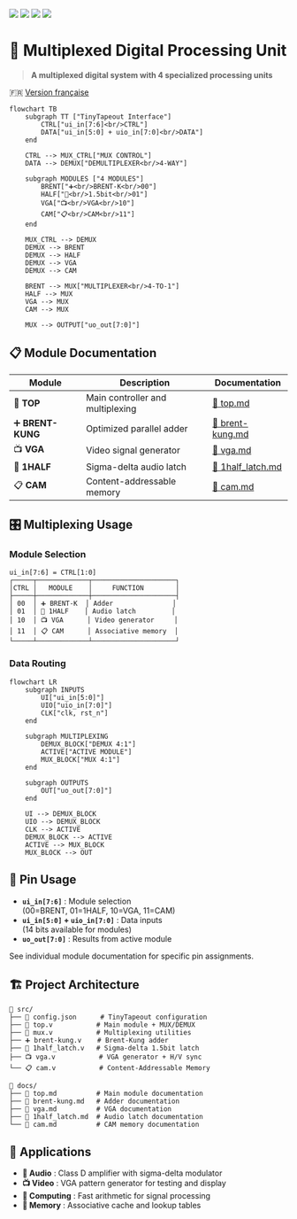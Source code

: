 ![](../../workflows/gds/badge.svg) ![](../../workflows/docs/badge.svg) ![](../../workflows/test/badge.svg) ![](../../workflows/fpga/badge.svg)

# 🔀 Multiplexed Digital Processing Unit

> **A multiplexed digital system with 4 specialized processing units**

🇫🇷 [Version française](README_FR.md)

```mermaid
flowchart TB
    subgraph TT ["TinyTapeout Interface"]
        CTRL["ui_in[7:6]<br/>CTRL"]
        DATA["ui_in[5:0] + uio_in[7:0]<br/>DATA"]
    end
    
    CTRL --> MUX_CTRL["MUX CONTROL"]
    DATA --> DEMUX["DEMULTIPLEXER<br/>4-WAY"]
    
    subgraph MODULES ["4 MODULES"]
        BRENT["➕<br/>BRENT-K<br/>00"]
        HALF["🎵<br/>1.5bit<br/>01"]
        VGA["📺<br/>VGA<br/>10"]
        CAM["📋<br/>CAM<br/>11"]
    end
    
    MUX_CTRL --> DEMUX
    DEMUX --> BRENT
    DEMUX --> HALF
    DEMUX --> VGA
    DEMUX --> CAM
    
    BRENT --> MUX["MULTIPLEXER<br/>4-TO-1"]
    HALF --> MUX
    VGA --> MUX
    CAM --> MUX
    
    MUX --> OUTPUT["uo_out[7:0]"]
```

## 📋 Module Documentation

| Module | Description | Documentation |
|--------|-------------|---------------|
| 🔀 **TOP** | Main controller and multiplexing | [📖 top.md](docs/top.md) |
| ➕ **BRENT-KUNG** | Optimized parallel adder | [📖 brent-kung.md](docs/brent-kung.md) |
| 📺 **VGA** | Video signal generator | [📖 vga.md](docs/vga.md) |
| 🎵 **1HALF** | Sigma-delta audio latch | [📖 1half_latch.md](docs/1half_latch.md) |
| 📋 **CAM** | Content-addressable memory | [📖 cam.md](docs/cam.md) |

## 🎛️ Multiplexing Usage

### Module Selection
```
ui_in[7:6] = CTRL[1:0]
┌─────┬─────────────┬─────────────────────┐
│CTRL │   MODULE    │     FUNCTION        │
├─────┼─────────────┼─────────────────────┤
│ 00  │ ➕ BRENT-K  │ Adder               │
│ 01  │ 🎵 1HALF    │ Audio latch         │
│ 10  │ 📺 VGA      │ Video generator     │
│ 11  │ 📋 CAM      │ Associative memory  │
└─────┴─────────────┴─────────────────────┘
```

### Data Routing
```mermaid
flowchart LR
    subgraph INPUTS
        UI["ui_in[5:0]"]
        UIO["uio_in[7:0]"]
        CLK["clk, rst_n"]
    end
    
    subgraph MULTIPLEXING
        DEMUX_BLOCK["DEMUX 4:1"]
        ACTIVE["ACTIVE MODULE"]
        MUX_BLOCK["MUX 4:1"]
    end
    
    subgraph OUTPUTS
        OUT["uo_out[7:0]"]
    end
    
    UI --> DEMUX_BLOCK
    UIO --> DEMUX_BLOCK
    CLK --> ACTIVE
    DEMUX_BLOCK --> ACTIVE
    ACTIVE --> MUX_BLOCK
    MUX_BLOCK --> OUT
```

## 🔌 Pin Usage

- **`ui_in[7:6]`** : Module selection  
  (00=BRENT, 01=1HALF, 10=VGA, 11=CAM)
- **`ui_in[5:0]` + `uio_in[7:0]`** : Data inputs  
  (14 bits available for modules)
- **`uo_out[7:0]`** : Results from active module

See individual module documentation for specific pin assignments.


## 🏗️ Project Architecture

```
📁 src/
├── 🔧 config.json      # TinyTapeout configuration
├── 🔀 top.v           # Main module + MUX/DEMUX
├── 🔄 mux.v           # Multiplexing utilities
├── ➕ brent-kung.v    # Brent-Kung adder
├── 🎵 1half_latch.v   # Sigma-delta 1.5bit latch
├── 📺 vga.v           # VGA generator + H/V sync
└── 📋 cam.v           # Content-Addressable Memory

📁 docs/
├── 📖 top.md          # Main module documentation
├── 📖 brent-kung.md   # Adder documentation
├── 📖 vga.md          # VGA documentation
├── 📖 1half_latch.md  # Audio latch documentation
└── 📖 cam.md          # CAM memory documentation
```

## 🎯 Applications

- **🎵 Audio** : Class D amplifier with sigma-delta modulator
- **📺 Video** : VGA pattern generator for testing and display  
- **🧮 Computing** : Fast arithmetic for signal processing
- **💾 Memory** : Associative cache and lookup tables

